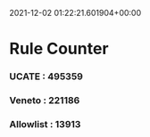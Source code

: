 2021-12-02 01:22:21.601904+00:00
# Rule Counter 
 ### UCATE : 495359

 ### Veneto : 221186

 ### Allowlist : 13913